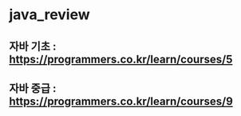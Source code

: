 # java_review
## 자바 기초 : https://programmers.co.kr/learn/courses/5
## 자바 중급 : https://programmers.co.kr/learn/courses/9
